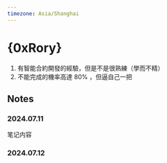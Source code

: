 ```yaml
---
timezone: Asia/Shanghai
---
```



# {0xRory}

1. 有智能合約開發的經驗，但是不是很熟練（學而不精）
2. 不能完成的機率高達 80% ，但逼自己一把

## Notes

<!-- Content_START -->

### 2024.07.11

笔记内容

### 2024.07.12

<!-- Content_END -->
